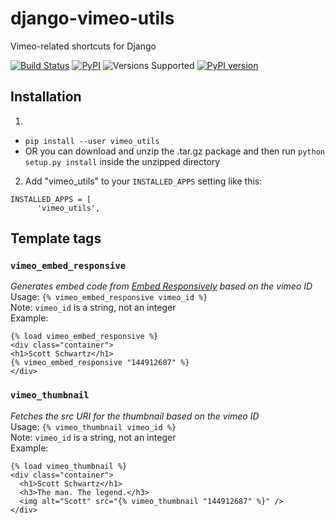 # django-vimeo-utils  
Vimeo-related shortcuts for Django

[![Build Status](https://travis-ci.org/life-in-messiah/django-vimeo-utils.svg?branch=master)](https://travis-ci.org/life-in-messiah/django-vimeo-utils)
[![PyPI](https://img.shields.io/pypi/dm/vimeo_utils.svg)]()
![Versions Supported](https://img.shields.io/pypi/pyversions/vimeo_utils.svg)
[![PyPI version](https://img.shields.io/pypi/v/vimeo_utils.svg)](https://pypi.python.org/pypi/vimeo_utils/)

## Installation
1.  
  * `pip install --user vimeo_utils`  
  * OR you can download and unzip the .tar.gz package and then run `python setup.py install` inside the unzipped directory
2. Add "vimeo_utils" to your `INSTALLED_APPS` setting like this:
```
INSTALLED_APPS = [
      'vimeo_utils',
```

## Template tags

### `vimeo_embed_responsive`
*Generates embed code from [Embed Responsively](http://embedresponsively.com/) based on the vimeo ID*  
Usage: `{% vimeo_embed_responsive vimeo_id %}`  
Note: `vimeo_id` is a string, not an integer  
Example:
```
{% load vimeo_embed_responsive %}
<div class="container">
<h1>Scott Schwartz</h1>
{% vimeo_embed_responsive "144912687" %}
</div>
```

### `vimeo_thumbnail`
*Fetches the src URI for the thumbnail based on the vimeo ID*  
Usage: `{% vimeo_thumbnail vimeo_id %}`  
Note: `vimeo_id` is a string, not an integer  
Example:
```
{% load vimeo_thumbnail %}
<div class="container">
  <h1>Scott Schwartz</h1>
  <h3>The man. The legend.</h3>
  <img alt="Scott" src="{% vimeo_thumbnail "144912687" %}" />
</div>
```
